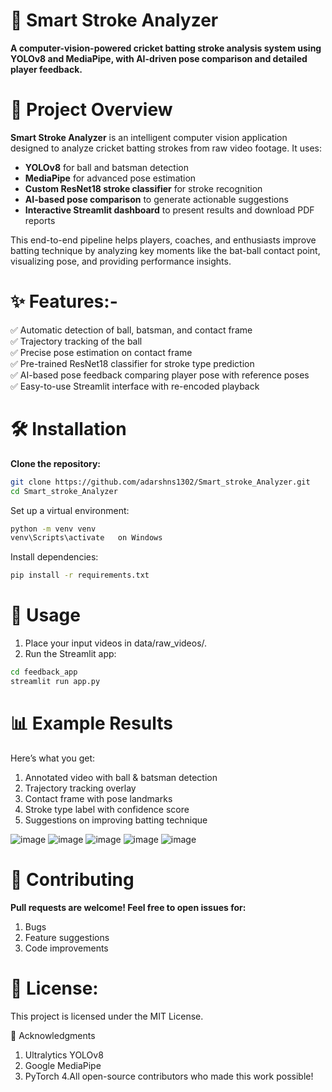 # 🏏 Smart Stroke Analyzer
**A computer-vision-powered cricket batting stroke analysis system using YOLOv8 and MediaPipe, with AI-driven pose comparison and detailed player feedback.**

# 🚀 Project Overview
**Smart Stroke Analyzer** is an intelligent computer vision application designed to analyze cricket batting strokes from raw video footage. It uses:

- **YOLOv8** for ball and batsman detection
- **MediaPipe** for advanced pose estimation
- **Custom ResNet18 stroke classifier** for stroke recognition
- **AI-based pose comparison** to generate actionable suggestions
- **Interactive Streamlit dashboard** to present results and download PDF reports

This end-to-end pipeline helps players, coaches, and enthusiasts improve batting technique by analyzing key moments 
like the bat-ball contact point, visualizing pose, and providing performance insights.

# ✨ Features:-
✅ Automatic detection of ball, batsman, and contact frame  
✅ Trajectory tracking of the ball  
✅ Precise pose estimation on contact frame  
✅ Pre-trained ResNet18 classifier for stroke type prediction  
✅ AI-based pose feedback comparing player pose with reference poses   
✅ Easy-to-use Streamlit interface with re-encoded playback  

# 🛠️ Installation
**Clone the repository:**

```bash
git clone https://github.com/adarshns1302/Smart_stroke_Analyzer.git
cd Smart_stroke_Analyzer
```

Set up a virtual environment:
```bash
python -m venv venv
venv\Scripts\activate   on Windows
```

Install dependencies:
```bash
pip install -r requirements.txt
```

# 🏃 Usage
1. Place your input videos in data/raw_videos/.
2. Run the Streamlit app:
```bash
cd feedback_app
streamlit run app.py
```

# 📊 Example Results
Here’s what you get:
1. Annotated video with ball & batsman detection
2. Trajectory tracking overlay
3. Contact frame with pose landmarks
4. Stroke type label with confidence score
5. Suggestions on improving batting technique

![image](https://github.com/user-attachments/assets/744f027e-5cca-4f21-bed0-5ddd01ba76d9)
![image](https://github.com/user-attachments/assets/01477997-7313-4a40-9ec8-1e0499241918)
![image](https://github.com/user-attachments/assets/c02d1089-c4e1-44d7-9c79-991cdea9c589)
![image](https://github.com/user-attachments/assets/16764e23-1789-4b65-959a-98e00e22906e)
![image](https://github.com/user-attachments/assets/29f7be2f-cd82-478b-b3b5-d2311bd4a63c)

# 🤝 Contributing
**Pull requests are welcome! Feel free to open issues for:**
1. Bugs
2. Feature suggestions
3. Code improvements

# 📄 License:
This project is licensed under the MIT License.

🌟 Acknowledgments
1. Ultralytics YOLOv8
2. Google MediaPipe
3. PyTorch
4.All open-source contributors who made this work possible!

